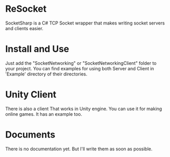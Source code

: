 #  ReSocket
SocketSharp is a C# TCP Socket wrapper that makes writing socket servers and clients easier.
# Install and Use
Just add the "SocketNetworking" or "SocketNetworkingClient" folder to your project. You can find examples for using both Server and Client in 'Example' directory of their directories.
# Unity Client
There is also a client That works in Unity engine. You can use it for making online games. It has an example too.
# Documents
There is no documentation yet. But I'll write them as soon as possible.
